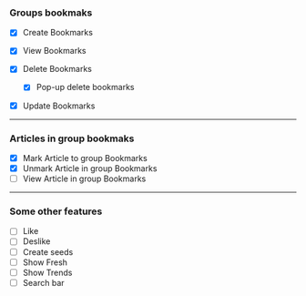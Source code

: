 ### Groups bookmaks

- [x] Create Bookmarks
- [x] View Bookmarks
- [x] Delete Bookmarks

  - [x] Pop-up delete bookmarks

- [x] Update Bookmarks

---

### Articles in group bookmaks

- [x] Mark Article to group Bookmarks
- [x] Unmark Article in group Bookmarks
- [ ] View Article in group Bookmarks

---

### Some other features

- [ ] Like
- [ ] Deslike
- [ ] Create seeds
- [ ] Show Fresh
- [ ] Show Trends
- [ ] Search bar
